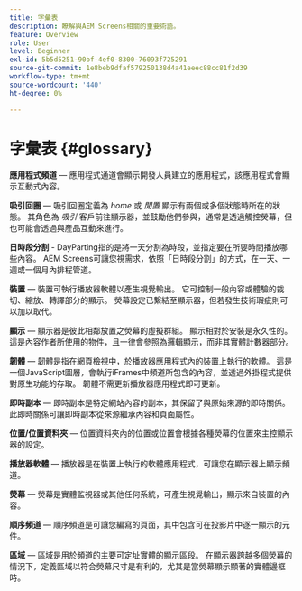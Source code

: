 ```yaml
---
title: 字彙表
description: 瞭解與AEM Screens相關的重要術語。
feature: Overview
role: User
level: Beginner
exl-id: 5b5d5251-90bf-4ef0-8300-76093f725291
source-git-commit: 1e8beb9dfaf579250138d4a41eeec88cc81f2d39
workflow-type: tm+mt
source-wordcount: '440'
ht-degree: 0%

---
```


# 字彙表 {#glossary}

**應用程式頻道**  — 應用程式通道會顯示開發人員建立的應用程式，該應用程式會顯示互動式內容。

**吸引回圈**  — 吸引回圈定義為 *home* 或 *閒置* 顯示有兩個或多個狀態時所在的狀態。 其角色為 *吸引* 客戶前往顯示器，並鼓勵他們參與，通常是透過觸控熒幕，但也可能會透過與產品互動來進行。

**日時段分割** - DayParting指的是將一天分割為時段，並指定要在所要時間播放哪些內容。 AEM Screens可讓您視需求，依照「日時段分割」的方式，在一天、一週或一個月內排程管道。

**裝置**  — 裝置可執行播放器軟體以產生視覺輸出。 它可控制一般內容或體驗的裁切、縮放、轉譯部分的顯示。 熒幕設定已繫結至顯示器，但若發生技術瑕疵則可以加以取代。

**顯示**  — 顯示器是彼此相鄰放置之熒幕的虛擬群組。 顯示相對於安裝是永久性的。 這是內容作者所使用的物件，且一律會參照為邏輯顯示，而非其實體計數器部分。

**韌體**  — 韌體是指在網頁檢視中，於播放器應用程式內的裝置上執行的軟體。 這是一個JavaScript圖層，會執行iFrames中頻道所包含的內容，並透過外掛程式提供對原生功能的存取。 韌體不需更新播放器應用程式即可更新。

**即時副本**  — 即時副本是特定網站內容的副本，其保留了與原始來源的即時關係。 此即時關係可讓即時副本從來源繼承內容和頁面屬性。

**位置/位置資料夾**  — 位置資料夾內的位置或位置會根據各種熒幕的位置來主控顯示器的設定。

**播放器軟體**  — 播放器是在裝置上執行的軟體應用程式，可讓您在顯示器上顯示頻道。

**熒幕**  — 熒幕是實體監視器或其他任何系統，可產生視覺輸出，顯示來自裝置的內容。

**順序頻道**  — 順序頻道是可讓您編寫的頁面，其中包含可在投影片中逐一顯示的元件。

**區域**  — 區域是用於頻道的主要可定址實體的顯示區段。 在顯示器跨越多個熒幕的情況下，定義區域以符合熒幕尺寸是有利的，尤其是當熒幕顯示顯著的實體邊框時。

